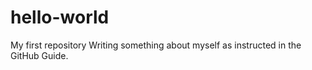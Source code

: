# hello-world
My first repository
Writing something about myself as instructed in the GitHub Guide.
